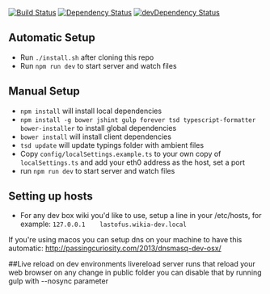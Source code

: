 [![Build Status](https://travis-ci.org/Wikia/mercury.svg)](https://travis-ci.org/Wikia/mercury)
[![Dependency Status](https://david-dm.org/Wikia/mercury.svg)](https://david-dm.org/Wikia/mercury)
[![devDependency Status](https://david-dm.org/Wikia/mercury/dev-status.svg)](https://david-dm.org/Wikia/mercury#info=devDependencies)

## Automatic Setup
* Run `./install.sh` after cloning this repo
* Run `npm run dev` to start server and watch files

## Manual Setup
* `npm install` will install local dependencies
* `npm install -g bower jshint gulp forever tsd typescript-formatter bower-installer` to install global dependencies
* `bower install` will install client dependencies
* `tsd update` will update typings folder with ambient files
* Copy `config/localSettings.example.ts` to your own copy of `localSettings.ts` and add your eth0 address as the host, set a port
* run `npm run dev` to start server and watch files

## Setting up hosts
* For any dev box wiki you'd like to use, setup a line in your /etc/hosts, for example:
`127.0.0.1    lastofus.wikia-dev.local`

If you're using macos you can setup dns on your machine to have this automatic:
http://passingcuriosity.com/2013/dnsmasq-dev-osx/

##Live reload
on dev environments livereload server runs that reload your web browser on any change in public folder
you can disable that by running gulp with --nosync parameter

